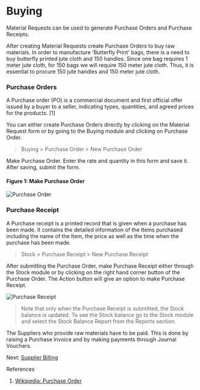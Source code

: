 # Buying

<p class="lead"> Material Requests can be used to generate Purchase Orders and Purchase Receipts.</p>

After creating Material Requests create Purchase Orders to buy raw materials. In order to manufacture 'Butterfly Print' bags, there is a need to buy butterfly printed jute cloth and 150 handles. Since one bag requires 1 meter jute cloth, for 150 bags we will require 150 meter jute cloth. Thus, it is essential to procure 150 jute handles and 150 meter jute cloth.

### Purchase Orders

A Purchase order (PO) is a commercial document and first official offer issued by a buyer to a seller, indicating types, quantities, and agreed prices for the products. [1] 

You can either create Purchase Orders directly by clicking on the Material Request form or by going to the Buying module and clicking on Purchase Order.

> Buying > Purchase Order > New Purchase Order

Make Purchase Order. Enter the rate and quantity in this form and save it. After saving, submit the form.

#### Figure 1: Make Purchase Order

![Purchase Order](assets/erpnext_org/images/erpnext/m-t-s-purchase-order.png)

### Purchase Receipt

A Purchase receipt is a printed record that is given when a purchase has been made. It contains the detailed information of the Items purchased including the name of the Item, the price as well as the time when the purchase has been made.

> Stock > Purchase Receipt > New Purchase Receipt


After submitting the Purchase Order, make Purchase Receipt either through the Stock module or by clicking on the right hand corner button of the Purchase Order. The Action button will give an option to make Purchase Receipt.

![Purchase Receipt](assets/erpnext_org/images/erpnext/m-t-s-purchase-receipt.png)

> Note that only when the Purchase Receipt is submitted, the Stock balance is updated. To see the Stock balance go to the Stock module and select the Stock Balance Report from the Reports section.

The Suppliers who provide raw materials have to be paid. This is done by raising a Purchase Invoice and by making payments through Journal Vouchers.

Next: [Supplier Billing](/guide-books/make-to-stock/supplier-billing)



References

1. [Wikipedia: Purchase Order](http://en.wikipedia.org/wiki/Purchase_order)